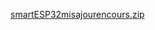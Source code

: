 [smartESP32misajourencours.zip](https://github.com/user-attachments/files/21565311/smartESP32misajourencours.zip)
